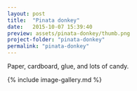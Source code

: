 ```yaml
---
layout: post
title:  "Pinata donkey"
date:   2015-10-07 15:39:40
preview: assets/pinata-donkey/thumb.png
project-folder: "pinata-donkey"
permalink: "pinata-donkey"
---
```


Paper, cardboard, glue, and lots of candy.

{% include image-gallery.md %}
